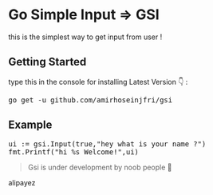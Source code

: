 # Go Simple Input => GSI

this is the simplest way to get input from user !

<h2>Getting Started</h2>
type this in the console for installing Latest Version 👇 :
<pre>go get -u github.com/amirhoseinjfri/gsi</pre>

<h2>Example</h2>
<pre>ui := gsi.Input(true,"hey what is your name ?")
fmt.Printf("hi %s Welcome!",ui)</pre>

<blockquote>Gsi is under development by noob people  👻</blockquote>
alipayez

